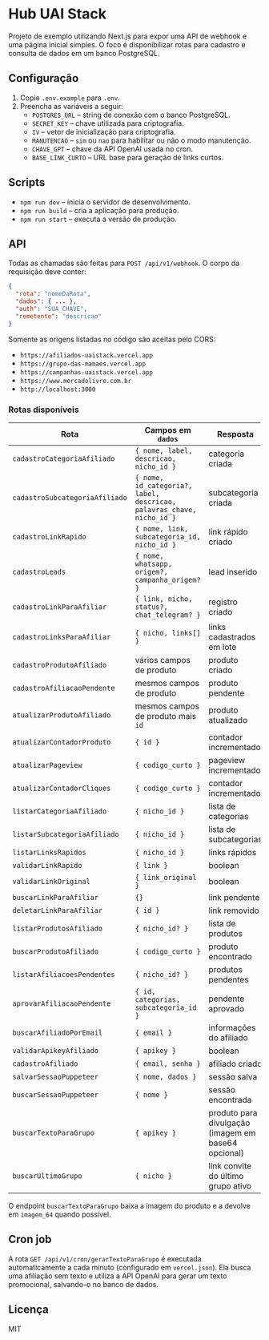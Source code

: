 # Hub UAI Stack

Projeto de exemplo utilizando Next.js para expor uma API de webhook e uma página inicial simples. O foco é disponibilizar rotas para cadastro e consulta de dados em um banco PostgreSQL.

## Configuração

1. Copie `.env.example` para `.env`.
2. Preencha as variáveis a seguir:
   - `POSTGRES_URL` – string de conexão com o banco PostgreSQL.
   - `SECRET_KEY` – chave utilizada para criptografia.
   - `IV` – vetor de inicialização para criptografia.
   - `MANUTENCAO` – `sim` ou `nao` para habilitar ou não o modo manutenção.
   - `CHAVE_GPT` – chave da API OpenAI usada no cron.
   - `BASE_LINK_CURTO` – URL base para geração de links curtos.

## Scripts

- `npm run dev` – inicia o servidor de desenvolvimento.
- `npm run build` – cria a aplicação para produção.
- `npm run start` – executa a versão de produção.

## API

Todas as chamadas são feitas para `POST /api/v1/webhook`. O corpo da requisição deve conter:

```json
{
  "rota": "nomeDaRota",
  "dados": { ... },
  "auth": "SUA_CHAVE",
  "remetente": "descricao"
}
```

Somente as origens listadas no código são aceitas pelo CORS:
- `https://afiliados-uaistack.vercel.app`
- `https://grupo-das-mamaes.vercel.app`
- `https://campanhas-uaistack.vercel.app`
- `https://www.mercadolivre.com.br`
- `http://localhost:3000`

### Rotas disponíveis

| Rota | Campos em `dados` | Resposta |
|------|------------------|---------|
| `cadastroCategoriaAfiliado` | `{ nome, label, descricao, nicho_id }` | categoria criada |
| `cadastroSubcategoriaAfiliado` | `{ nome, id_categoria?, label, descricao, palavras_chave, nicho_id }` | subcategoria criada |
| `cadastroLinkRapido` | `{ nome, link, subcategoria_id, nicho_id }` | link rápido criado |
| `cadastroLeads` | `{ nome, whatsapp, origem?, campanha_origem? }` | lead inserido |
| `cadastroLinkParaAfiliar` | `{ link, nicho, status?, chat_telegram? }` | registro criado |
| `cadastroLinksParaAfiliar` | `{ nicho, links[] }` | links cadastrados em lote |
| `cadastroProdutoAfiliado` | vários campos de produto | produto criado |
| `cadastroAfiliacaoPendente` | mesmos campos de produto | produto pendente |
| `atualizarProdutoAfiliado` | mesmos campos de produto mais `id` | produto atualizado |
| `atualizarContadorProduto` | `{ id }` | contador incrementado |
| `atualizarPageview` | `{ codigo_curto }` | pageview incrementado |
| `atualizarContadorCliques` | `{ codigo_curto }` | contador incrementado |
| `listarCategoriaAfiliado` | `{ nicho_id }` | lista de categorias |
| `listarSubcategoriaAfiliado` | `{ nicho_id }` | lista de subcategorias |
| `listarLinksRapidos` | `{ nicho_id }` | links rápidos |
| `validarLinkRapido` | `{ link }` | boolean |
| `validarLinkOriginal` | `{ link_original }` | boolean |
| `buscarLinkParaAfiliar` | `{}` | link pendente |
| `deletarLinkParaAfiliar` | `{ id }` | link removido |
| `listarProdutosAfiliado` | `{ nicho_id? }` | lista de produtos |
| `buscarProdutoAfiliado` | `{ codigo_curto }` | produto encontrado |
| `listarAfiliacoesPendentes` | `{ nicho_id? }` | produtos pendentes |
| `aprovarAfiliacaoPendente` | `{ id, categorias, subcategoria_id }` | pendente aprovado |
| `buscarAfiliadoPorEmail` | `{ email }` | informações do afiliado |
| `validarApikeyAfiliado` | `{ apikey }` | boolean |
| `cadastroAfiliado` | `{ email, senha }` | afiliado criado |
| `salvarSessaoPuppeteer` | `{ nome, dados }` | sessão salva |
| `buscarSessaoPuppeteer` | `{ nome }` | sessão encontrada |
| `buscarTextoParaGrupo` | `{ apikey }` | produto para divulgação (imagem em base64 opcional) |
| `buscarUltimoGrupo` | `{ nicho }` | link convite do último grupo ativo |

O endpoint `buscarTextoParaGrupo` baixa a imagem do produto e a devolve em `imagem_64` quando possível.

## Cron job

A rota `GET /api/v1/cron/gerarTextoParaGrupo` é executada automaticamente a cada minuto (configurado em `vercel.json`). Ela busca uma afiliação sem texto e utiliza a API OpenAI para gerar um texto promocional, salvando-o no banco de dados.

## Licença

MIT
